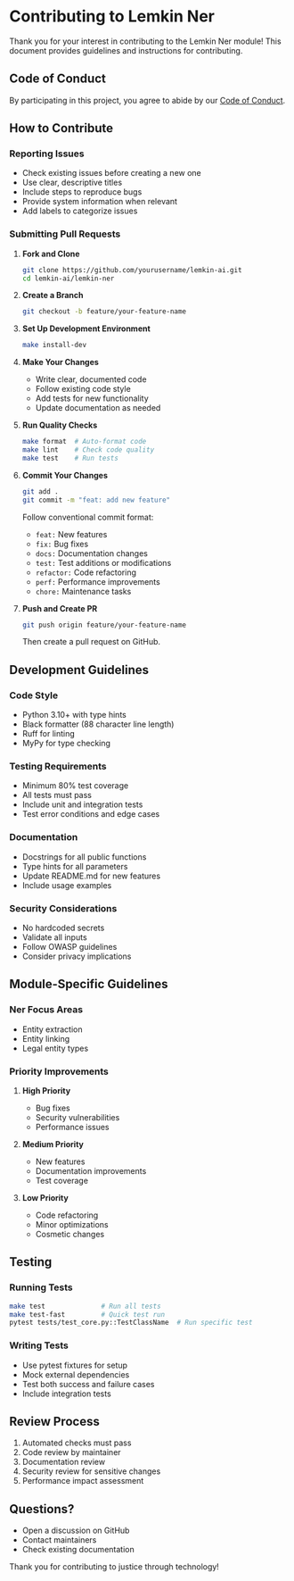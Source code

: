 # Contributing to Lemkin Ner

Thank you for your interest in contributing to the Lemkin Ner module! This document provides guidelines and instructions for contributing.

## Code of Conduct

By participating in this project, you agree to abide by our [Code of Conduct](../CODE_OF_CONDUCT.md).

## How to Contribute

### Reporting Issues

- Check existing issues before creating a new one
- Use clear, descriptive titles
- Include steps to reproduce bugs
- Provide system information when relevant
- Add labels to categorize issues

### Submitting Pull Requests

1. **Fork and Clone**
   ```bash
   git clone https://github.com/yourusername/lemkin-ai.git
   cd lemkin-ai/lemkin-ner
   ```

2. **Create a Branch**
   ```bash
   git checkout -b feature/your-feature-name
   ```

3. **Set Up Development Environment**
   ```bash
   make install-dev
   ```

4. **Make Your Changes**
   - Write clear, documented code
   - Follow existing code style
   - Add tests for new functionality
   - Update documentation as needed

5. **Run Quality Checks**
   ```bash
   make format  # Auto-format code
   make lint    # Check code quality
   make test    # Run tests
   ```

6. **Commit Your Changes**
   ```bash
   git add .
   git commit -m "feat: add new feature"
   ```

   Follow conventional commit format:
   - `feat:` New features
   - `fix:` Bug fixes
   - `docs:` Documentation changes
   - `test:` Test additions or modifications
   - `refactor:` Code refactoring
   - `perf:` Performance improvements
   - `chore:` Maintenance tasks

7. **Push and Create PR**
   ```bash
   git push origin feature/your-feature-name
   ```
   Then create a pull request on GitHub.

## Development Guidelines

### Code Style

- Python 3.10+ with type hints
- Black formatter (88 character line length)
- Ruff for linting
- MyPy for type checking

### Testing Requirements

- Minimum 80% test coverage
- All tests must pass
- Include unit and integration tests
- Test error conditions and edge cases

### Documentation

- Docstrings for all public functions
- Type hints for all parameters
- Update README.md for new features
- Include usage examples

### Security Considerations

- No hardcoded secrets
- Validate all inputs
- Follow OWASP guidelines
- Consider privacy implications

## Module-Specific Guidelines

### Ner Focus Areas

- Entity extraction
- Entity linking
- Legal entity types

### Priority Improvements

1. **High Priority**
   - Bug fixes
   - Security vulnerabilities
   - Performance issues

2. **Medium Priority**
   - New features
   - Documentation improvements
   - Test coverage

3. **Low Priority**
   - Code refactoring
   - Minor optimizations
   - Cosmetic changes

## Testing

### Running Tests
```bash
make test              # Run all tests
make test-fast         # Quick test run
pytest tests/test_core.py::TestClassName  # Run specific test
```

### Writing Tests
- Use pytest fixtures for setup
- Mock external dependencies
- Test both success and failure cases
- Include integration tests

## Review Process

1. Automated checks must pass
2. Code review by maintainer
3. Documentation review
4. Security review for sensitive changes
5. Performance impact assessment

## Questions?

- Open a discussion on GitHub
- Contact maintainers
- Check existing documentation

Thank you for contributing to justice through technology!
